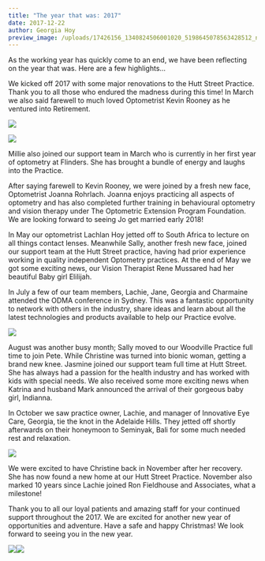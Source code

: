 ```yaml
---
title: "The year that was: 2017"
date: 2017-12-22
author: Georgia Hoy
preview_image: /uploads/17426156_1340824506001020_5198645078563428512_n.jpg
---
```


As the working year has quickly come to an end, we have been reflecting on the year that was. Here are a few highlights...

We kicked off 2017 with some major renovations to the Hutt Street Practice. Thank you to all those who endured the madness during this time! In March we also said farewell to much loved Optometrist Kevin Rooney as he ventured into Retirement.

![](/uploads/17546917_1341767975906673_6538544607040810738_o.jpg)

![](/uploads/17426156_1340824506001020_5198645078563428512_n.jpg)

Millie also joined our support team in March who is currently in her first year of optometry at Flinders. She has brought a bundle of energy and laughs into the Practice.

After saying farewell to Kevin Rooney, we were joined by a fresh new face, Optometrist Joanna Rohrlach. Joanna enjoys practicing all aspects of optometry and has also completed further training in behavioural optometry and vision therapy under The Optometric Extension Program Foundation. We are looking forward to seeing Jo get married early 2018!

In May our optometrist Lachlan Hoy jetted off to South Africa to lecture on all things contact lenses. Meanwhile Sally, another fresh new face, joined our support team at the Hutt Street practice, having had prior experience working in quality independent Optometry practices. At the end of May we got some exciting news, our Vision Therapist Rene Mussared had her beautiful Baby girl Elilijah.

In July a few of our team members, Lachie, Jane, Georgia and Charmaine attended the ODMA conference in Sydney. This was a fantastic opportunity to network with others in the industry, share ideas and learn about all the latest technologies and products available to help our Practice evolve.

![](/uploads/7eafc6f2.jpg)

August was another busy month; Sally moved to our Woodville Practice full time to join Pete. While Christine was turned into bionic woman, getting a brand new knee. Jasmine joined our support team full time at Hutt Street. She has always had a passion for the health industry and has worked with kids with special needs. We also received some more exciting news when Katrina and husband Mark announced the arrival of their gorgeous baby girl, Indianna.

In October we saw practice owner, Lachie, and manager of Innovative Eye Care, Georgia, tie the knot in the Adelaide Hills. They jetted off shortly afterwards on their honeymoon to Seminyak, Bali for some much needed rest and relaxation.

![](/uploads/img_5798.jpg)

We were excited to have Christine back in November after her recovery. She has now found a new home at our Hutt Street Practice. November also marked 10 years since Lachie joined Ron Fieldhouse and Associates, what a milestone!

Thank you to all our loyal patients and amazing staff for your continued support throughout the 2017. We are excited for another new year of opportunities and adventure. Have a safe and happy Christmas! We look forward to seeing you in the new year.

![](/uploads/20171203_125835.jpg)![](/uploads/20171203_134705.jpg)
